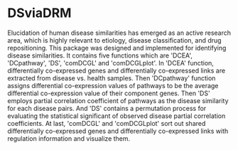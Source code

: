 # DSviaDRM
Elucidation of human disease similarities has emerged as an active research area, which is highly relevant to etiology, disease classification, 
and drug repositioning. This package was designed and implemented for identifying disease similarities. It contains five functions which are 
'DCEA', 'DCpathway', 'DS', 'comDCGL' and 'comDCGLplot'. In 'DCEA' function, differentially co-expressed genes and differentially co-expressed 
links are extracted from disease vs. health samples. Then 'DCpathway' function assigns differential co-expression values of pathways to be the 
average differential co-expression value of their component genes. Then 'DS' employs partial correlation coefficient of pathways as the disease 
similarity for each disease pairs. And 'DS' contains a permutation process for evaluating the statistical significant of observed disease 
partial correlation coefficients. At last, 'comDCGL' and 'comDCGLplot' sort out shared differentially co-expressed genes and differentially 
co-expressed links with regulation information and visualize them. 
